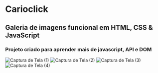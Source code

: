 # Carioclick
## Galeria de imagens funcional em HTML, CSS & JavaScript
### Projeto criado para aprender mais de javascript, API e DOM


![Captura de Tela (1)](https://github.com/kanongemini/Carioclick/assets/63531496/3214d4fb-0ef2-45fb-8ec8-6ac8b8748f16)
![Captura de Tela (2)](https://github.com/kanongemini/Carioclick/assets/63531496/96979993-53b0-477c-b3d2-695927267989)
![Captura de Tela (3)](https://github.com/kanongemini/Carioclick/assets/63531496/d2ece6ab-2ab4-4b49-86dc-b7027453b782)
![Captura de Tela (4)](https://github.com/kanongemini/Carioclick/assets/63531496/e77529b2-dd2b-478b-8111-3845127acb75)
